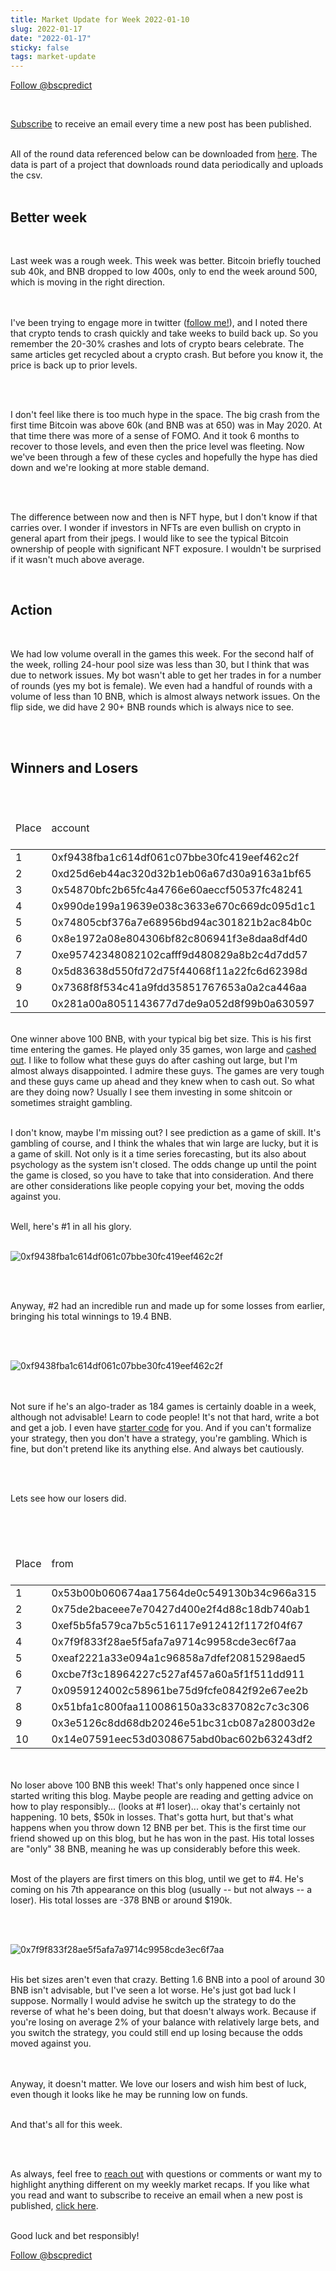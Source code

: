 ```yaml
---
title: Market Update for Week 2022-01-10
slug: 2022-01-17
date: "2022-01-17"
sticky: false
tags: market-update
---
```

<a href="https://twitter.com/bscpredict?ref_src=twsrc%5Etfw" class="twitter-follow-button" data-show-count="false">Follow @bscpredict</a><script async src="https://platform.twitter.com/widgets.js" charset="utf-8"></script>

<br/>

<a class="underline" href="https://forms.zohopublic.com/contact631/form/BSCPredictMailingList/formperma/FfjprXQKPkAZNTCcpdNfWQfMlHQvkuBkPvEldZqsUWs">Subscribe</a> to receive an email every time a new post has been published.

<br/>
All of the round data referenced below can be downloaded from <a class="underline" href="https://github.com/bsc-predict/bsc-predict-updater/tree/master/data/v2/main">here</a>. The data is part of a project that downloads round data periodically and uploads the csv.
<br/><br/>


<h2 class="text-2xl underline">Better week</h2>

<br/>

Last week was a rough week. This week was better. Bitcoin briefly touched sub 40k, and BNB dropped to low 400s, only to end the week around 500, which is moving in the right direction.

<br/><br/>
I've been trying to engage more in twitter (<a class="underline" href="https://twitter.com/bscpredict?ref_src=twsrc%5Etfw">follow me!</a>), and I noted there that crypto tends to crash quickly and take weeks to build back up. So you remember the 20-30% crashes and lots of crypto bears celebrate. The same articles get recycled about a crypto crash. But before you know it, the price is back up to prior levels.

<br/><br/>

I don't feel like there is too much hype in the space. The big crash from the first time Bitcoin was above 60k (and BNB was at 650) was in May 2020. At that time there was more of a sense of FOMO. And it took 6 months to recover to those levels, and even then the price level was fleeting. Now we've been through a few of these cycles and hopefully the hype has died down and we're looking at more stable demand.

<br/><br/>

The difference between now and then is NFT hype, but I don't know if that carries over. I wonder if investors in NFTs are even bullish on crypto in general apart from their jpegs. I would like to see the typical Bitcoin ownership of people with significant NFT exposure. I wouldn't be surprised if it wasn't much above average.

<br/>

<h2 class="text-2xl underline">Action</h2>

<br/>

We had low volume overall in the games this week. For the second half of the week, rolling 24-hour pool size was less than 30, but I think that was due to network issues. My bot wasn't able to get her trades in for a number of rounds (yes my bot is female). We even had a handful of rounds with a volume of less than 10 BNB, which is almost always network issues. On the flip side, we did have 2 90+ BNB rounds which is always nice to see.

<br/><br/>

<div class="divider"></div>
<h2 class="text-2xl underline">Winners and Losers</h2>


<br/>

<table class="table w-screen">
  <thead>
    <tr><td>Place</td><td>account</td><td>games played</td><td>won</td><td>won USD</td><td>Winnings Even Money</td><td>Average bet size</td></tr>
  </thead>

  <tbody>
    <tr><td>1</td><td>0xf9438fba1c614df061c07bbe30fc419eef462c2f</td><td>35</td><td>114.21</td><td>64,980.0</td><td>15.1</td><td>7.57</td></tr>
    <tr><td>2</td><td>0xd25d6eb44ac320d32b1eb06a67d30a9163a1bf65</td><td>184</td><td>57.29</td><td>32,490.0</td><td>10.27</td><td>2.28</td></tr>
    <tr><td>3</td><td>0x54870bfc2b65fc4a4766e60aeccf50537fc48241</td><td>356</td><td>53.27</td><td>30,210.0</td><td>33.44</td><td>1.13</td></tr>
    <tr><td>4</td><td>0x990de199a19639e038c3633e670c669dc095d1c1</td><td>20</td><td>50.62</td><td>29,070.0</td><td>3.92</td><td>6.23</td></tr>
    <tr><td>5</td><td>0x74805cbf376a7e68956bd94ac301821b2ac84b0c</td><td>919</td><td>45.33</td><td>25,650.0</td><td>39.06</td><td>1.15</td></tr>
    <tr><td>6</td><td>0x8e1972a08e804306bf82c806941f3e8daa8df4d0</td><td>174</td><td>34.41</td><td>19,380.0</td><td>11.4</td><td>1.8</td></tr>
    <tr><td>7</td><td>0xe95742348082102cafff9d480829a8b2c4d7dd57</td><td>375</td><td>29.44</td><td>16,530.0</td><td>47.58</td><td>0.6</td></tr>
    <tr><td>8</td><td>0x5d83638d550fd72d75f44068f11a22fc6d62398d</td><td>524</td><td>26.59</td><td>15,390.0</td><td>2.77</td><td>1.34</td></tr>
    <tr><td>9</td><td>0x7368f8f534c41a9fdd35851767653a0a2ca446aa</td><td>1083</td><td>25.47</td><td>14,250.0</td><td>49.45</td><td>0.45</td></tr>
    <tr><td>10</td><td>0x281a00a8051143677d7de9a052d8f99b0a630597</td><td>5</td><td>24.36</td><td>13,680.0</td><td>2.4</td><td>8.0</td></tr>
  </tbody>
</table>


<br/>
One winner above 100 BNB, with your typical big bet size. This is his first time entering the games. He played only 35 games, won large and <a href="https://bscscan.com/address/0xf9438fba1c614df061c07bbe30fc419eef462c2f" class="underline">cashed out</a>. I like to follow what these guys do after cashing out large, but I'm almost always disappointed. I admire these guys. The games are very tough and these guys came up ahead and they knew when to cash out. So what are they doing now? Usually I see them investing in some shitcoin or sometimes straight gambling.
<br/><br/>

I don't know, maybe I'm missing out? I see prediction as a game of skill. It's gambling of course, and I think the whales that win large are lucky, but it is a game of skill. Not only is it a time series forecasting, but its also about psychology as the system isn't closed. The odds change up until the point the game is closed, so you have to take that into consideration. And there are other considerations like people copying your bet, moving the odds against you.
<br/><br/>

Well, here's #1 in all his glory.
<br/><br/>

<img src="https://i.imgur.com/Lx8GFxw.png" alt="0xf9438fba1c614df061c07bbe30fc419eef462c2f">

<br/><br/>

Anyway, #2 had an incredible run and made up for some losses from earlier, bringing his total winnings to 19.4 BNB.

<br/><br/>

<img src="https://i.imgur.com/PzHh2rh.png" alt="0xf9438fba1c614df061c07bbe30fc419eef462c2f">


<br/><br/>
Not sure if he's an algo-trader as 184 games is certainly doable in a week, although not advisable! Learn to code people! It's not that hard, write a bot and get a job. I even have <a href="https://github.com/bsc-predict/bsc-predict-bot" class="underline">starter code</a> for you. And if you can't formalize your strategy, then you don't have a strategy, you're gambling. Which is fine, but don't pretend like its anything else. And always bet cautiously.

<br/><br/>

Lets see how our losers did.


<br/><br/>

<table class="table w-screen">
  <thead>
    <tr><td>Place</td><td>from</td><td>games played</td><td>won</td><td>won USD</td><td>Winnings Even Money</td><td>Average bet size</td></tr>
  </thead>
    <tbody>
  <tr><td>1</td><td>0x53b00b060674aa17564de0c549130b34c966a315</td><td>10</td><td>-89.29</td><td>-50,730.0</td><td>-6.78</td><td>12.1</td></tr>
  <tr><td>2</td><td>0x75de2baceee7e70427d400e2f4d88c18db740ab1</td><td>77</td><td>-86.65</td><td>-49,590.0</td><td>-5.78</td><td>2.27</td></tr>
  <tr><td>3</td><td>0xef5b5fa579ca7b5c516117e912412f1172f04f67</td><td>602</td><td>-78.8</td><td>-45,030.0</td><td>-24.6</td><td>1.31</td></tr>
  <tr><td>4</td><td>0x7f9f833f28ae5f5afa7a9714c9958cde3ec6f7aa</td><td>66</td><td>-54.26</td><td>-30,780.0</td><td>-29.89</td><td>1.79</td></tr>
  <tr><td>5</td><td>0xeaf2221a33e094a1c96858a7dfef20815298aed5</td><td>57</td><td>-43.19</td><td>-24,510.0</td><td>-11.14</td><td>1.89</td></tr>
  <tr><td>6</td><td>0xcbe7f3c18964227c527af457a60a5f1f511dd911</td><td>472</td><td>-43.03</td><td>-24,510.0</td><td>-43.56</td><td>1.14</td></tr>
  <tr><td>7</td><td>0x0959124002c58961be75d9fcfe0842f92e67ee2b</td><td>408</td><td>-43.02</td><td>-24,510.0</td><td>-25.07</td><td>0.72</td></tr>
  <tr><td>8</td><td>0x51bfa1c800faa110086150a33c837082c7c3c306</td><td>53</td><td>-41.04</td><td>-23,370.0</td><td>-9.77</td><td>2.41</td></tr>
  <tr><td>9</td><td>0x3e5126c8dd68db20246e51bc31cb087a28003d2e</td><td>516</td><td>-37.83</td><td>-21,660.0</td><td>19.85	6</td><td>88</td></tr>
  <tr><td>10</td><td>0x14e07591eec53d0308675abd0bac602b63243df2</td><td>361</td><td>-33.42</td><td>-18,810.0</td><td>-11.14</td><td>1.35</td></tr>
  </tbody>
</table>


<br/><br/>
No loser above 100 BNB this week! That's only happened once since I started writing this blog. Maybe people are reading and getting advice on how to play responsibly... (looks at #1 loser)... okay that's certainly not happening. 10 bets, $50k in losses. That's gotta hurt, but that's what happens when you throw down 12 BNB per bet. This is the first time our friend showed up on this blog, but he has won in the past. His total losses are "only" 38 BNB, meaning he was up considerably before this week.
<br/><br/>

Most of the players are first timers on this blog, until we get to #4. He's coming on his 7th appearance on this blog (usually -- but not always -- a loser). His total losses are -378 BNB or around $190k.

<br/><br/>

<img src="https://i.imgur.com/9x6wFpe.png" alt="0x7f9f833f28ae5f5afa7a9714c9958cde3ec6f7aa">
<br/><br/>

His bet sizes aren't even that crazy. Betting 1.6 BNB into a pool of around 30 BNB isn't advisable, but I've seen a lot worse. He's just got bad luck I suppose. Normally I would advise he switch up the strategy to do the reverse of what he's been doing, but that doesn't always work. Because if you're losing on average 2% of your balance with relatively large bets, and you switch the strategy, you could still end up losing because the odds moved against you.

<br/><br/>
Anyway, it doesn't matter. We love our losers and wish him best of luck, even though it looks like he may be running low on funds.
<div class="divider"></div>

<br/>
And that's all for this week.

<br/><br/>

As always, feel free to <a class="underline" href="mailto:contact@bscpredict.com">reach out</a> with questions or comments or want my to highlight anything different on my weekly market recaps. If you like what you read and want to subscribe to receive an email when a new post is published, <a class="underline" href="https://forms.zoho.com/contact631/form/BSCPredictMailingList">click here</a>.
<br/><br/>

Good luck and bet responsibly!
<div class="divider"></div>

<a href="https://twitter.com/bscpredict?ref_src=twsrc%5Etfw" class="twitter-follow-button" data-show-count="false">Follow @bscpredict</a><script async src="https://platform.twitter.com/widgets.js" charset="utf-8"></script>